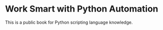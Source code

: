 # Work Smart with Python Automation

This is a public book for Python scripting language knowledge.



